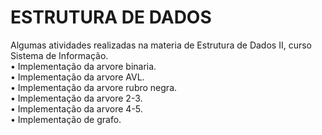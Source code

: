 # ESTRUTURA DE DADOS
Algumas atividades realizadas na materia de Estrutura de Dados II, curso Sistema de Informação.  
•	Implementação da arvore binaria.  
•	Implementação da arvore AVL.  
•	Implementação da arvore rubro negra.  
•	Implementação da arvore 2-3.  
•	Implementação da arvore 4-5.  
•	Implementação de grafo.
